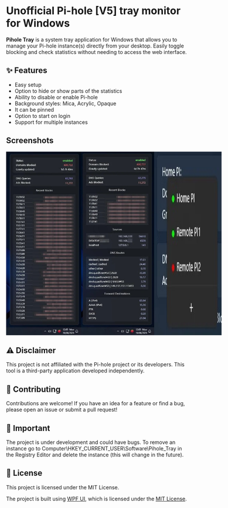 # Unofficial Pi-hole [V5] tray monitor for Windows
**Pihole Tray** is a system tray application for Windows that allows you to manage your Pi-hole instance(s) directly from your desktop. Easily toggle blocking and check statistics without needing to access the web interface.

## ✨ Features

- Easy setup
- Option to hide or show parts of the statistics
- Ability to disable or enable Pi-hole
- Background styles: Mica, Acrylic, Opaque
- It can be pinned
- Option to start on login
- Support for multiple instances

## Screenshots

<div style="display: flex;">
 <img src="Screenshots/1.jpg" height="500">
<img src="Screenshots/2.jpg" height="500">
<img src="Screenshots/3.jpg">
</div>

## ⚠️ Disclaimer

This project is not affiliated with the Pi-hole project or its developers. This tool is a third-party application developed independently.

## 🤝 Contributing
Contributions are welcome! If you have an idea for a feature or find a bug, please open an issue or submit a pull request!

## 📝 Important
The project is under development and could have bugs.
To remove an instance go to Computer\HKEY_CURRENT_USER\Software\Pihole_Tray in the Registry Editor and delete the instance (this will change in the future).

## 📜 License

This project is licensed under the MIT License.

The project is built using [WPF UI](https://github.com/lepoco/wpfui), which is licensed under the [MIT License](https://github.com/lepoco/wpfui/blob/main/LICENSE).
